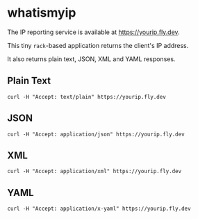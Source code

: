 # whatismyip

The IP reporting service is available at https://yourip.fly.dev.

This tiny `rack`-based application returns the client's IP address.

It also returns plain text, JSON, XML and YAML responses.

## Plain Text


```
curl -H "Accept: text/plain" https://yourip.fly.dev
```

## JSON

```
curl -H "Accept: application/json" https://yourip.fly.dev
```

## XML

```
curl -H "Accept: application/xml" https://yourip.fly.dev
```

## YAML

```
curl -H "Accept: application/x-yaml" https://yourip.fly.dev
```
